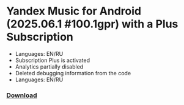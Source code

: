 # Yandex Music for Android (2025.06.1 #100.1gpr) with a Plus Subscription

- Languages: EN/RU
- Subscription Plus is activated
- Analytics partially disabled
- Deleted debugging information from the code
- Languages: EN/RU

### [Download](https://github.com/notstnx/YMusic/releases/latest)
